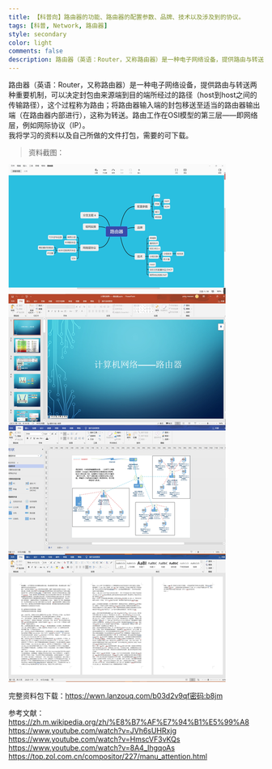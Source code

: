 ```yaml
---
title: 【科普向】路由器的功能、路由器的配置参数、品牌、技术以及涉及到的协议。
tags: [科普, Network, 路由器]
style: secondary
color: light
comments: false
description: 路由器（英语：Router，又称路由器）是一种电子网络设备，提供路由与转送两种重要机制，可以决定封包由来源端到目的端所经过的路径（host到host之间的传输路径），这个过程称为路由；将路由器输入端的封包移送至适当的路由器输出端（在路由器内部进行），这称为转送。路由工作在OSI模型的第三层——即网络层，例如网际协议（IP）。  
---  
```

路由器（英语：Router，又称路由器）是一种电子网络设备，提供路由与转送两种重要机制，可以决定封包由来源端到目的端所经过的路径（host到host之间的传输路径），这个过程称为路由；将路由器输入端的封包移送至适当的路由器输出端（在路由器内部进行），这称为转送。路由工作在OSI模型的第三层——即网络层，例如网际协议（IP）。   
我将学习的资料以及自己所做的文件打包，需要的可下载。  
>资料截图：
>
![](../assets/2022-6-14-img-router/IMG_20220614_095828.jpg)  

完整资料包下载：https://wwn.lanzouq.com/b03d2v9qf密码:b8jm  

参考文献：
    https://zh.m.wikipedia.org/zh/%E8%B7%AF%E7%94%B1%E5%99%A8  
    https://www.youtube.com/watch?v=JVh6sUHRxjg  
    https://www.youtube.com/watch?v=HmscVF3vKQs  
    https://www.youtube.com/watch?v=8A4_IhgqoAs  
    https://top.zol.com.cn/compositor/227/manu_attention.html  